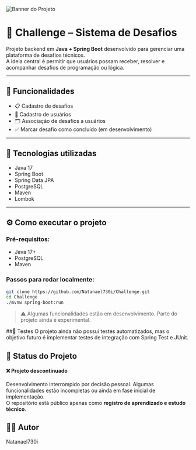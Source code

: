 ![Banner do Projeto](./banner.png)

# 🧠 Challenge – Sistema de Desafios

Projeto backend em **Java + Spring Boot** desenvolvido para gerenciar uma plataforma de desafios técnicos.  
A ideia central é permitir que usuários possam receber, resolver e acompanhar desafios de programação ou lógica.

---

## 🚀 Funcionalidades

- 📋 Cadastro de desafios
- 🧑 Cadastro de usuários
- 🗂️ Associação de desafios a usuários
- ✅ Marcar desafio como concluído (em desenvolvimento)

---

## 🧱 Tecnologias utilizadas

- Java 17
- Spring Boot
- Spring Data JPA
- PostgreSQL
- Maven
- Lombok

---

## ⚙️ Como executar o projeto

### Pré-requisitos:
- Java 17+
- PostgreSQL
- Maven

### Passos para rodar localmente:

```bash
git clone https://github.com/Natanael730i/Challenge.git
cd Challenge
./mvnw spring-boot:run
```

> ⚠️ Algumas funcionalidades estão em desenvolvimento. Parte do projeto ainda é experimental.

##🧪 Testes
O projeto ainda não possui testes automatizados, mas o objetivo futuro é implementar testes de integração com Spring Test e JUnit.

## 🚧 Status do Projeto

#### **❌ Projeto descontinuado**  
Desenvolvimento interrompido por decisão pessoal. Algumas funcionalidades estão incompletas ou ainda em fase inicial de implementação.  
O repositório está público apenas como **registro de aprendizado e estudo técnico**.

## 👨‍💻 Autor
Natanael730i
